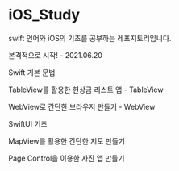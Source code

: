 # iOS_Study
swift 언어와 iOS의 기초를 공부하는 레포지토리입니다.

본격적으로 시작! - 2021.06.20

Swift 기본 문법

TableView를 활용한 현상금 리스트 앱 - TableView

WebView로 간단한 브라우저 만들기 - WebView

SwiftUI 기초

MapView를 활용한 간단한 지도 만들기

Page Control을 이용한 사진 앱 만들기
